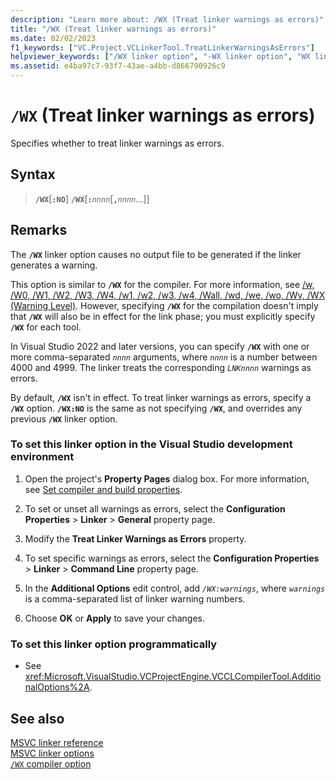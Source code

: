 ```yaml
---
description: "Learn more about: /WX (Treat linker warnings as errors)"
title: "/WX (Treat linker warnings as errors)"
ms.date: 02/02/2023
f1_keywords: ["VC.Project.VCLinkerTool.TreatLinkerWarningsAsErrors"]
helpviewer_keywords: ["/WX linker option", "-WX linker option", "WX linker option"]
ms.assetid: e4ba97c7-93f7-43ae-a4bb-d866790926c9
---
```

# `/WX` (Treat linker warnings as errors)

Specifies whether to treat linker warnings as errors.

## Syntax

> **`/WX`**\[**`:NO`**]
> **`/WX`**\[**`:`***`nnnn`*[**`,`***`nnnn`*...]]

## Remarks

The **`/WX`** linker option causes no output file to be generated if the linker generates a warning.

This option is similar to **`/WX`** for the compiler. For more information, see [/w, /W0, /W1, /W2, /W3, /W4, /w1, /w2, /w3, /w4, /Wall, /wd, /we, /wo, /Wv, /WX (Warning Level)](compiler-option-warning-level.md). However, specifying **`/WX`** for the compilation doesn't imply that **`/WX`** will also be in effect for the link phase; you must explicitly specify **`/WX`** for each tool.

In Visual Studio 2022 and later versions, you can specify **`/WX`** with one or more comma-separated *`nnnn`* arguments, where *`nnnn`* is a number between 4000 and 4999. The linker treats the corresponding *`LNKnnnn`* warnings as errors.

By default, **`/WX`** isn't in effect. To treat linker warnings as errors, specify a **`/WX`** option. **`/WX:NO`** is the same as not specifying **`/WX`**, and overrides any previous **`/WX`** linker option.

### To set this linker option in the Visual Studio development environment

1. Open the project's **Property Pages** dialog box. For more information, see [Set compiler and build properties](../working-with-project-properties.md).

1. To set or unset all warnings as errors, select the **Configuration Properties** > **Linker** > **General** property page.

1. Modify the **Treat Linker Warnings as Errors** property.

1. To set specific warnings as errors, select the **Configuration Properties** > **Linker** > **Command Line** property page.

1. In the **Additional Options** edit control, add *`/WX:warnings`*, where *`warnings`* is a comma-separated list of linker warning numbers.

1. Choose **OK** or **Apply** to save your changes.

### To set this linker option programmatically

- See <xref:Microsoft.VisualStudio.VCProjectEngine.VCCLCompilerTool.AdditionalOptions%2A>.

## See also

[MSVC linker reference](linking.md)\
[MSVC linker options](linker-options.md)\
[`/WX` compiler option](./compiler-option-warning-level.md)
